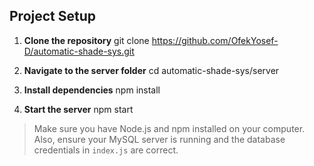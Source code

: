 ## Project Setup

1. **Clone the repository**
   git clone https://github.com/OfekYosef-D/automatic-shade-sys.git
   
2. **Navigate to the server folder**
   cd automatic-shade-sys/server
   
3. **Install dependencies**
   npm install
   
4. **Start the server**
   npm start
   
> Make sure you have Node.js and npm installed on your computer.
> Also, ensure your MySQL server is running and the database credentials in `index.js` are correct.
